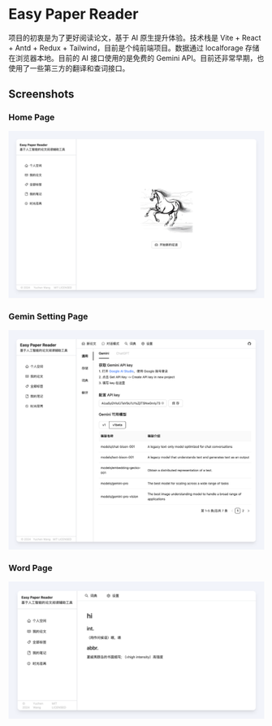 # Easy Paper Reader

项目的初衷是为了更好阅读论文，基于 AI 原生提升体验。技术栈是 Vite + React + Antd + Redux + Tailwind，目前是个纯前端项目。数据通过 localforage 存储在浏览器本地。目前的 AI 接口使用的是免费的 Gemini API。目前还非常早期，也使用了一些第三方的翻译和查词接口。

## Screenshots

### Home Page

![Home Page](screenshots/home-page.png)

### Gemin Setting Page

![Home Page](screenshots/setting-gemini-page.jpg)

### Word Page

![Home Page](screenshots/word-page.jpg)